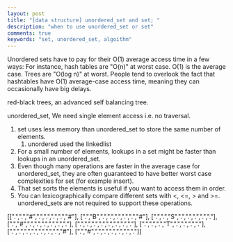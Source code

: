 ```yaml
---
layout: post
title: "[data structure] unordered_set and set; "
description: "when to use unordered_set or set"
comments: true
keywords: "set, unordered_set, algoithm"
---
```



Unordered sets have to pay for their O(1) average access time in a few ways:
For instance, hash tables are "O(n)" at worst case. O(1) is the average case. Trees are "O(log n)" at worst.
People tend to overlook the fact that hashtables have O(1) average-case access time, meaning they can occasionally have big delays.

 red-black trees, an advanced self balancing tree.

 unordered_set, We need single element access i.e. no traversal.


1. set uses less memory than unordered_set to store the same number of elements.
   1. unordered used the linkedlist
2. For a small number of elements, lookups in a set might be faster than lookups in an unordered_set.
3. Even though many operations are faster in the average case for unordered_set, they are often guaranteed to have better worst case complexities for set (for example insert).
4. That set sorts the elements is useful if you want to access them in order.
5. You can lexicographically compare different sets with <, <=, > and >=. unordered_sets are not required to support these operations.

[[".",".","#",".",".",".",".","#"],
 [".","B",".",".",".",".",".","#"],
 [".",".","S",".",".",".",".","."],
 [".","#",".",".",".",".",".","."],
 [".",".",".",".",".",".",".","."],
 [".",".",".","T",".",".",".","."],
 [".",".",".",".",".",".",".","#"],
 [".","#",".",".",".",".",".","."]]
